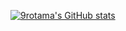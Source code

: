 [![9rotama's GitHub stats](https://github-readme-stats.vercel.app/api?username=9rotama)](https://github.com/9rotama/github-readme-stats)
